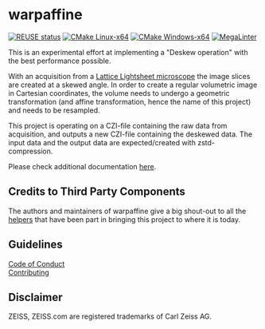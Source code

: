 # warpaffine

[![REUSE status](https://api.reuse.software/badge/github.com/ZEISS/libczi)](https://api.reuse.software/info/github.com/ZEISS/warpaffine)
[![CMake Linux-x64](https://github.com/ZEISS/warpaffine/actions/workflows/cmake_linux_x64.yml/badge.svg?branch=main&event=push)](https://github.com/ZEISS/warpaffine/actions/workflows/cmake_linux_x64)
[![CMake Windows-x64](https://github.com/ZEISS/warpaffine/actions/workflows/cmake_windows_x64.yml/badge.svg?branch=main&event=push)](https://github.com/ZEISS/warpaffine/actions/workflows/cmake_windows_x64)
[![MegaLinter](https://github.com/ZEISS/warpaffine/actions/workflows/mega-linter.yml/badge.svg?branch=main&event=push)](https://github.com/ZEISS/warpaffine/actions/workflows/mega-linter.yml)

This is an experimental effort at implementing a "Deskew operation" with the best performance possible.


With an acquisition from a [Lattice Lightsheet microscope](https://www.zeiss.com/microscopy/en/products/light-microscopes/light-sheet-microscopes/lattice-lightsheet-7.html) the image slices are created at a skewed angle. 
In order to create a regular volumetric image in Cartesian coordinates, the volume needs to undergo a geometric transformation (and affine transformation, hence the name of this project)
and needs to be resampled.


This project is operating on a CZI-file containing the raw data from acquisition, and outputs a new CZI-file containing the deskewed data.
The input data and the output data are expected/created with zstd-compression.

Please check additional documentation [here](documentation/documentation.md).

## Credits to Third Party Components
The authors and maintainers of warpaffine give a big shout-out to all the [helpers](./warpaffine/THIRD_PARTY_LICENSES_ARTIFACT_DISTRIBUTION.txt) that have been part in bringing this project to where it is today.

## Guidelines
[Code of Conduct](./CODE_OF_CONDUCT.md)  
[Contributing](./CONTRIBUTING.md)

## Disclaimer
ZEISS, ZEISS.com are registered trademarks of Carl Zeiss AG.
